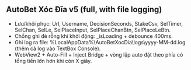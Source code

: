 
AutoBet Xóc Đĩa v5 (full, with file logging)
--------------------------------------------
- Lưu/khôi phục: Url, Username, DecisionSeconds, StakeCsv, SelTimer, SelChan, SelLe, SelPlaceInput, SelPlaceChanBtn, SelPlaceLeBtn.
- Chống ghi đè rỗng khi khởi động: _isLoading + debounce 400ms.
- Ghi log ra file: %LocalAppData%\AutoBetXocDia\logs\yyyy-MM-dd.log (thêm cả log vào TextBox Console).
- WebView2 + Auto-Fill + Inject Bridge + vòng lặp auto đặt theo phía có tổng tiền lớn hơn khi còn X giây.
